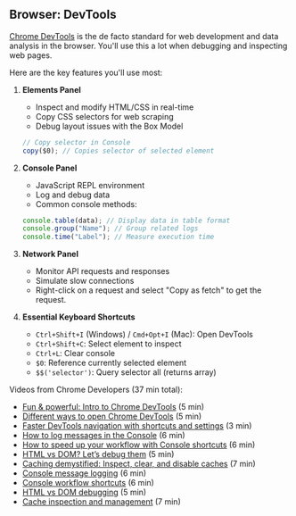## Browser: DevTools

[Chrome DevTools](https://developer.chrome.com/docs/devtools/overview/) is the de facto standard for web development and data analysis in the browser.
You'll use this a lot when debugging and inspecting web pages.

Here are the key features you'll use most:

1. **Elements Panel**

   - Inspect and modify HTML/CSS in real-time
   - Copy CSS selectors for web scraping
   - Debug layout issues with the Box Model

   ```javascript
   // Copy selector in Console
   copy($0); // Copies selector of selected element
   ```

2. **Console Panel**

   - JavaScript REPL environment
   - Log and debug data
   - Common console methods:

   ```javascript
   console.table(data); // Display data in table format
   console.group("Name"); // Group related logs
   console.time("Label"); // Measure execution time
   ```

3. **Network Panel**
   - Monitor API requests and responses
   - Simulate slow connections
   - Right-click on a request and select "Copy as fetch" to get the request.
4. **Essential Keyboard Shortcuts**
   - `Ctrl+Shift+I` (Windows) / `Cmd+Opt+I` (Mac): Open DevTools
   - `Ctrl+Shift+C`: Select element to inspect
   - `Ctrl+L`: Clear console
   - `$0`: Reference currently selected element
   - `$$('selector')`: Query selector all (returns array)

Videos from Chrome Developers (37 min total):

- [Fun &amp; powerful: Intro to Chrome DevTools](https://youtu.be/t1c5tNPpXjs) (5 min)
- [Different ways to open Chrome DevTools](https://youtu.be/X65TAP8a530) (5 min)
- [Faster DevTools navigation with shortcuts and settings](https://youtu.be/xHusjrb_34A) (3 min)
- [How to log messages in the Console](https://youtu.be/76U0gtuV9AY) (6 min)
- [How to speed up your workflow with Console shortcuts](https://youtu.be/hdRDTj6ObiE) (6 min)
- [HTML vs DOM? Let’s debug them](https://youtu.be/J-02VNxE7lE) (5 min)
- [Caching demystified: Inspect, clear, and disable caches](https://youtu.be/mSMb-aH6sUw) (7 min)
- [Console message logging](https://youtu.be/76U0gtuV9AY) (6 min)
- [Console workflow shortcuts](https://youtu.be/hdRDTj6ObiE) (6 min)
- [HTML vs DOM debugging](https://youtu.be/J-02VNxE7lE) (5 min)
- [Cache inspection and management](https://youtu.be/mSMb-aH6sUw) (7 min)
